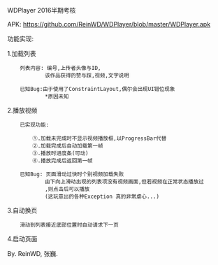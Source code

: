 WDPlayer
2016半期考核

APK:
https://github.com/ReinWD/WDPlayer/blob/master/WDPlayer.apk

功能实现:
	
1.加载列表

		列表内容: 编号,上传者头像与ID,
				该作品获得的赞与踩,视频,文字说明

		已知Bug:由于使用了ConstraintLayout,偶尔会出现UI错位现象
				*原因未知

2.播放视频

		已实现功能:

			①.加载未完成时不显示视频播放框,以ProgressBar代替
			②.加载完成后自动加载第一帧
			③.播放时进度条(可动)
			④.播放完成后返回第一帧

		已知Bug: 页面滑动过快时个别视频加载失败
				由下向上滑动出现的列表项没有视频画面,但若视频在正常状态播放过
				,则点击后可以播放
				(这玩意出的各种Exception 真的非常虐心...)

3.自动换页

		滑动到列表接近底部位置时自动请求下一页

4.启动页面

By. ReinWD, 张巍.
